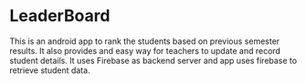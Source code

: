 # LeaderBoard
This is an android app to rank the students based on previous semester results.
It also provides and easy way for teachers to update and record student details.
It uses Firebase as backend server and app uses firebase to retrieve student data.
